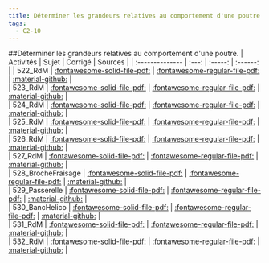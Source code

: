 ```yaml
---
title: Déterminer les grandeurs relatives au comportement d'une poutre. 
tags:
  - C2-10
---
```

[comment]: <> (Généré automatiquement par make_all_activitess.py, creation_fichiers_activites)

##Déterminer les grandeurs relatives au comportement d'une poutre. 
| Activités | Sujet | Corrigé | Sources  | 
| :-------------- | :---: | :-----: | :------: | 
| 522_RdM | [:fontawesome-solid-file-pdf:](https://github.com/xpessoles/ALL_PDF/blob/main/PDF/522_RdM_Sujet.pdf) | [:fontawesome-regular-file-pdf:](https://github.com/xpessoles/ALL_PDF/blob/main/PDF/522_RdM_Corrige.pdf) | [:material-github:](https://github.com/xpessoles/ExercicesCompetences/tree/main/C2_MettreEnOeuvreDemarche/C2_10_RdM_Cohesion/522_RdM) |  
| 523_RdM | [:fontawesome-solid-file-pdf:](https://github.com/xpessoles/ALL_PDF/blob/main/PDF/523_RdM_Sujet.pdf) | [:fontawesome-regular-file-pdf:](https://github.com/xpessoles/ALL_PDF/blob/main/PDF/523_RdM_Corrige.pdf) | [:material-github:](https://github.com/xpessoles/ExercicesCompetences/tree/main/C2_MettreEnOeuvreDemarche/C2_10_RdM_Cohesion/523_RdM) |  
| 524_RdM | [:fontawesome-solid-file-pdf:](https://github.com/xpessoles/ALL_PDF/blob/main/PDF/524_RdM_Sujet.pdf) | [:fontawesome-regular-file-pdf:](https://github.com/xpessoles/ALL_PDF/blob/main/PDF/524_RdM_Corrige.pdf) | [:material-github:](https://github.com/xpessoles/ExercicesCompetences/tree/main/C2_MettreEnOeuvreDemarche/C2_10_RdM_Cohesion/524_RdM) |  
| 525_RdM | [:fontawesome-solid-file-pdf:](https://github.com/xpessoles/ALL_PDF/blob/main/PDF/525_RdM_Sujet.pdf) | [:fontawesome-regular-file-pdf:](https://github.com/xpessoles/ALL_PDF/blob/main/PDF/525_RdM_Corrige.pdf) | [:material-github:](https://github.com/xpessoles/ExercicesCompetences/tree/main/C2_MettreEnOeuvreDemarche/C2_10_RdM_Cohesion/525_RdM) |  
| 526_RdM | [:fontawesome-solid-file-pdf:](https://github.com/xpessoles/ALL_PDF/blob/main/PDF/526_RdM_Sujet.pdf) | [:fontawesome-regular-file-pdf:](https://github.com/xpessoles/ALL_PDF/blob/main/PDF/526_RdM_Corrige.pdf) | [:material-github:](https://github.com/xpessoles/ExercicesCompetences/tree/main/C2_MettreEnOeuvreDemarche/C2_10_RdM_Cohesion/526_RdM) |  
| 527_RdM | [:fontawesome-solid-file-pdf:](https://github.com/xpessoles/ALL_PDF/blob/main/PDF/527_RdM_Sujet.pdf) | [:fontawesome-regular-file-pdf:](https://github.com/xpessoles/ALL_PDF/blob/main/PDF/527_RdM_Corrige.pdf) | [:material-github:](https://github.com/xpessoles/ExercicesCompetences/tree/main/C2_MettreEnOeuvreDemarche/C2_10_RdM_Cohesion/527_RdM) |  
| 528_BrocheFraisage | [:fontawesome-solid-file-pdf:](https://github.com/xpessoles/ALL_PDF/blob/main/PDF/528_BrocheFraisage_Sujet.pdf) | [:fontawesome-regular-file-pdf:](https://github.com/xpessoles/ALL_PDF/blob/main/PDF/528_BrocheFraisage_Corrige.pdf) | [:material-github:](https://github.com/xpessoles/ExercicesCompetences/tree/main/C2_MettreEnOeuvreDemarche/C2_10_RdM_Cohesion/528_BrocheFraisage) |  
| 529_Passerelle | [:fontawesome-solid-file-pdf:](https://github.com/xpessoles/ALL_PDF/blob/main/PDF/529_Passerelle_Sujet.pdf) | [:fontawesome-regular-file-pdf:](https://github.com/xpessoles/ALL_PDF/blob/main/PDF/529_Passerelle_Corrige.pdf) | [:material-github:](https://github.com/xpessoles/ExercicesCompetences/tree/main/C2_MettreEnOeuvreDemarche/C2_10_RdM_Cohesion/529_Passerelle) |  
| 530_BancHelico | [:fontawesome-solid-file-pdf:](https://github.com/xpessoles/ALL_PDF/blob/main/PDF/530_BancHelico_Sujet.pdf) | [:fontawesome-regular-file-pdf:](https://github.com/xpessoles/ALL_PDF/blob/main/PDF/530_BancHelico_Corrige.pdf) | [:material-github:](https://github.com/xpessoles/ExercicesCompetences/tree/main/C2_MettreEnOeuvreDemarche/C2_10_RdM_Cohesion/530_BancHelico) |  
| 531_RdM | [:fontawesome-solid-file-pdf:](https://github.com/xpessoles/ALL_PDF/blob/main/PDF/531_RdM_Sujet.pdf) | [:fontawesome-regular-file-pdf:](https://github.com/xpessoles/ALL_PDF/blob/main/PDF/531_RdM_Corrige.pdf) | [:material-github:](https://github.com/xpessoles/ExercicesCompetences/tree/main/C2_MettreEnOeuvreDemarche/C2_10_RdM_Deformation/531_RdM) |  
| 532_RdM | [:fontawesome-solid-file-pdf:](https://github.com/xpessoles/ALL_PDF/blob/main/PDF/532_RdM_Sujet.pdf) | [:fontawesome-regular-file-pdf:](https://github.com/xpessoles/ALL_PDF/blob/main/PDF/532_RdM_Corrige.pdf) | [:material-github:](https://github.com/xpessoles/ExercicesCompetences/tree/main/C2_MettreEnOeuvreDemarche/C2_10_RdM_Deformation/532_RdM) |  

